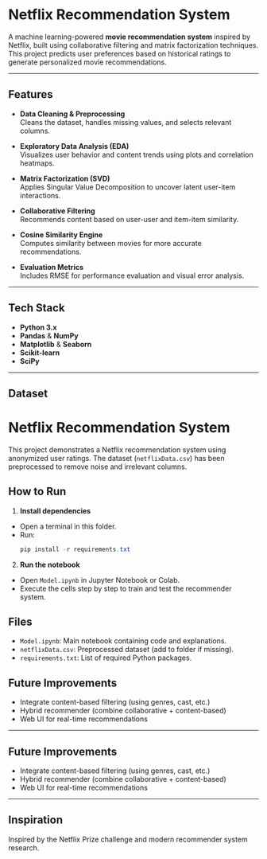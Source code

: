 # Netflix Recommendation System

A machine learning-powered **movie recommendation system** inspired by Netflix, built using collaborative filtering and matrix factorization techniques. This project predicts user preferences based on historical ratings to generate personalized movie recommendations.

---

## Features

- **Data Cleaning & Preprocessing**  
  Cleans the dataset, handles missing values, and selects relevant columns.

- **Exploratory Data Analysis (EDA)**  
  Visualizes user behavior and content trends using plots and correlation heatmaps.

- **Matrix Factorization (SVD)**  
  Applies Singular Value Decomposition to uncover latent user-item interactions.

- **Collaborative Filtering**  
  Recommends content based on user-user and item-item similarity.

- **Cosine Similarity Engine**  
  Computes similarity between movies for more accurate recommendations.

- **Evaluation Metrics**  
  Includes RMSE for performance evaluation and visual error analysis.

---

## Tech Stack

- **Python 3.x**
- **Pandas** & **NumPy**
- **Matplotlib** & **Seaborn**
- **Scikit-learn**
- **SciPy**

---

## Dataset


# Netflix Recommendation System

This project demonstrates a Netflix recommendation system using anonymized user ratings. The dataset (`netflixData.csv`) has been preprocessed to remove noise and irrelevant columns.

## How to Run

1. **Install dependencies**
  - Open a terminal in this folder.
  - Run:
    ```powershell
    pip install -r requirements.txt
    ```

2. **Run the notebook**
  - Open `Model.ipynb` in Jupyter Notebook or Colab.
  - Execute the cells step by step to train and test the recommender system.

## Files
- `Model.ipynb`: Main notebook containing code and explanations.
- `netflixData.csv`: Preprocessed dataset (add to folder if missing).
- `requirements.txt`: List of required Python packages.

## Future Improvements
- Integrate content-based filtering (using genres, cast, etc.)
- Hybrid recommender (combine collaborative + content-based)
- Web UI for real-time recommendations
---

## Future Improvements

- Integrate content-based filtering (using genres, cast, etc.)
- Hybrid recommender (combine collaborative + content-based)
- Web UI for real-time recommendations

---

## Inspiration

Inspired by the Netflix Prize challenge and modern recommender system research.


